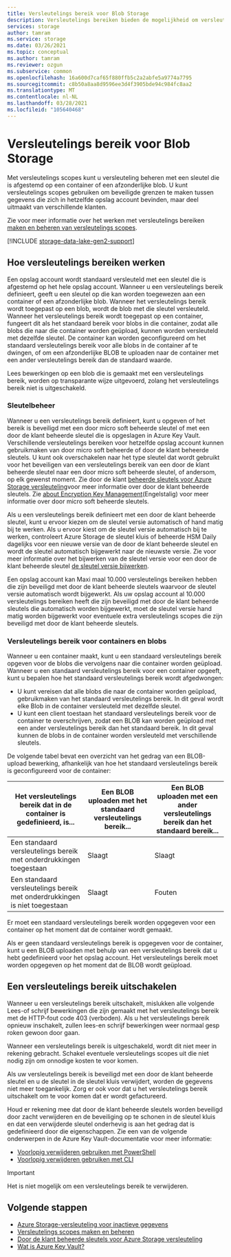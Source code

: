 ```yaml
---
title: Versleutelings bereik voor Blob Storage
description: Versleutelings bereiken bieden de mogelijkheid om versleuteling te beheren op het niveau van de container of een afzonderlijke blob. U kunt versleutelings scopes gebruiken om beveiligde grenzen te maken tussen gegevens die zich in hetzelfde opslag account bevinden, maar deel uitmaakt van verschillende klanten.
services: storage
author: tamram
ms.service: storage
ms.date: 03/26/2021
ms.topic: conceptual
ms.author: tamram
ms.reviewer: ozgun
ms.subservice: common
ms.openlocfilehash: 16a600d7caf65f880ffb5c2a2abfe5a9774a7795
ms.sourcegitcommit: c8b50a8aa8d9596ee3d4f3905bde94c984fc8aa2
ms.translationtype: MT
ms.contentlocale: nl-NL
ms.lasthandoff: 03/28/2021
ms.locfileid: "105640468"
---
```

# <a name="encryption-scopes-for-blob-storage"></a>Versleutelings bereik voor Blob Storage

Met versleutelings scopes kunt u versleuteling beheren met een sleutel die is afgestemd op een container of een afzonderlijke blob. U kunt versleutelings scopes gebruiken om beveiligde grenzen te maken tussen gegevens die zich in hetzelfde opslag account bevinden, maar deel uitmaakt van verschillende klanten.

Zie voor meer informatie over het werken met versleutelings bereiken [maken en beheren van versleutelings scopes](encryption-scope-manage.md).

[!INCLUDE [storage-data-lake-gen2-support](../../../includes/storage-data-lake-gen2-support.md)]

## <a name="how-encryption-scopes-work"></a>Hoe versleutelings bereiken werken

Een opslag account wordt standaard versleuteld met een sleutel die is afgestemd op het hele opslag account. Wanneer u een versleutelings bereik definieert, geeft u een sleutel op die kan worden toegewezen aan een container of een afzonderlijke blob. Wanneer het versleutelings bereik wordt toegepast op een blob, wordt de blob met die sleutel versleuteld. Wanneer het versleutelings bereik wordt toegepast op een container, fungeert dit als het standaard bereik voor blobs in die container, zodat alle blobs die naar die container worden geüpload, kunnen worden versleuteld met dezelfde sleutel. De container kan worden geconfigureerd om het standaard versleutelings bereik voor alle blobs in de container af te dwingen, of om een afzonderlijke BLOB te uploaden naar de container met een ander versleutelings bereik dan de standaard waarde.

Lees bewerkingen op een blob die is gemaakt met een versleutelings bereik, worden op transparante wijze uitgevoerd, zolang het versleutelings bereik niet is uitgeschakeld.

### <a name="key-management"></a>Sleutelbeheer

Wanneer u een versleutelings bereik definieert, kunt u opgeven of het bereik is beveiligd met een door micro soft beheerde sleutel of met een door de klant beheerde sleutel die is opgeslagen in Azure Key Vault. Verschillende versleutelings bereiken voor hetzelfde opslag account kunnen gebruikmaken van door micro soft beheerde of door de klant beheerde sleutels. U kunt ook overschakelen naar het type sleutel dat wordt gebruikt voor het beveiligen van een versleutelings bereik van een door de klant beheerde sleutel naar een door micro soft beheerde sleutel, of andersom, op elk gewenst moment. Zie door de klant [beheerde sleutels voor Azure Storage versleuteling](../common/customer-managed-keys-overview.md)voor meer informatie over door de klant beheerde sleutels. Zie [about Encryption Key Management](../common/storage-service-encryption.md#about-encryption-key-management)(Engelstalig) voor meer informatie over door micro soft beheerde sleutels.

Als u een versleutelings bereik definieert met een door de klant beheerde sleutel, kunt u ervoor kiezen om de sleutel versie automatisch of hand matig bij te werken. Als u ervoor kiest om de sleutel versie automatisch bij te werken, controleert Azure Storage de sleutel kluis of beheerde HSM Daily dagelijks voor een nieuwe versie van de door de klant beheerde sleutel en wordt de sleutel automatisch bijgewerkt naar de nieuwste versie. Zie voor meer informatie over het bijwerken van de sleutel versie voor een door de klant beheerde sleutel [de sleutel versie bijwerken](../common/customer-managed-keys-overview.md#update-the-key-version).

Een opslag account kan Maxi maal 10.000 versleutelings bereiken hebben die zijn beveiligd met door de klant beheerde sleutels waarvoor de sleutel versie automatisch wordt bijgewerkt. Als uw opslag account al 10.000 versleutelings bereiken heeft die zijn beveiligd met door de klant beheerde sleutels die automatisch worden bijgewerkt, moet de sleutel versie hand matig worden bijgewerkt voor eventuele extra versleutelings scopes die zijn beveiligd met door de klant beheerde sleutels.  

### <a name="encryption-scopes-for-containers-and-blobs"></a>Versleutelings bereik voor containers en blobs

Wanneer u een container maakt, kunt u een standaard versleutelings bereik opgeven voor de blobs die vervolgens naar die container worden geüpload. Wanneer u een standaard versleutelings bereik voor een container opgeeft, kunt u bepalen hoe het standaard versleutelings bereik wordt afgedwongen:

- U kunt vereisen dat alle blobs die naar de container worden geüpload, gebruikmaken van het standaard versleutelings bereik. In dit geval wordt elke Blob in de container versleuteld met dezelfde sleutel.
- U kunt een client toestaan het standaard versleutelings bereik voor de container te overschrijven, zodat een BLOB kan worden geüpload met een ander versleutelings bereik dan het standaard bereik. In dit geval kunnen de blobs in de container worden versleuteld met verschillende sleutels.

De volgende tabel bevat een overzicht van het gedrag van een BLOB-upload bewerking, afhankelijk van hoe het standaard versleutelings bereik is geconfigureerd voor de container:

| Het versleutelings bereik dat in de container is gedefinieerd, is... | Een BLOB uploaden met het standaard versleutelings bereik... | Een BLOB uploaden met een ander versleutelings bereik dan het standaard bereik... |
|--|--|--|
| Een standaard versleutelings bereik met onderdrukkingen toegestaan | Slaagt | Slaagt |
| Een standaard versleutelings bereik met onderdrukkingen is niet toegestaan | Slaagt | Fouten |

Er moet een standaard versleutelings bereik worden opgegeven voor een container op het moment dat de container wordt gemaakt.

Als er geen standaard versleutelings bereik is opgegeven voor de container, kunt u een BLOB uploaden met behulp van een versleutelings bereik dat u hebt gedefinieerd voor het opslag account. Het versleutelings bereik moet worden opgegeven op het moment dat de BLOB wordt geüpload.

## <a name="disabling-an-encryption-scope"></a>Een versleutelings bereik uitschakelen

Wanneer u een versleutelings bereik uitschakelt, mislukken alle volgende Lees-of schrijf bewerkingen die zijn gemaakt met het versleutelings bereik met de HTTP-fout code 403 (verboden). Als u het versleutelings bereik opnieuw inschakelt, zullen lees-en schrijf bewerkingen weer normaal gesp roken gewoon door gaan.

Wanneer een versleutelings bereik is uitgeschakeld, wordt dit niet meer in rekening gebracht. Schakel eventuele versleutelings scopes uit die niet nodig zijn om onnodige kosten te voor komen.

Als uw versleutelings bereik is beveiligd met een door de klant beheerde sleutel en u de sleutel in de sleutel kluis verwijdert, worden de gegevens niet meer toegankelijk. Zorg er ook voor dat u het versleutelings bereik uitschakelt om te voor komen dat er wordt gefactureerd.

Houd er rekening mee dat door de klant beheerde sleutels worden beveiligd door zacht verwijderen en de beveiliging op te schonen in de sleutel kluis en dat een verwijderde sleutel onderhevig is aan het gedrag dat is gedefinieerd door die eigenschappen. Zie een van de volgende onderwerpen in de Azure Key Vault-documentatie voor meer informatie:

- [Voorlopig verwijderen gebruiken met PowerShell](../../key-vault/general/key-vault-recovery.md)
- [Voorlopig verwijderen gebruiken met CLI](../../key-vault/general/key-vault-recovery.md)

> [!IMPORTANT]
> Het is niet mogelijk om een versleutelings bereik te verwijderen.

## <a name="next-steps"></a>Volgende stappen

- [Azure Storage-versleuteling voor inactieve gegevens](../common/storage-service-encryption.md)
- [Versleutelings scopes maken en beheren](encryption-scope-manage.md)
- [Door de klant beheerde sleutels voor Azure Storage versleuteling](../common/customer-managed-keys-overview.md)
- [Wat is Azure Key Vault?](../../key-vault/general/overview.md)